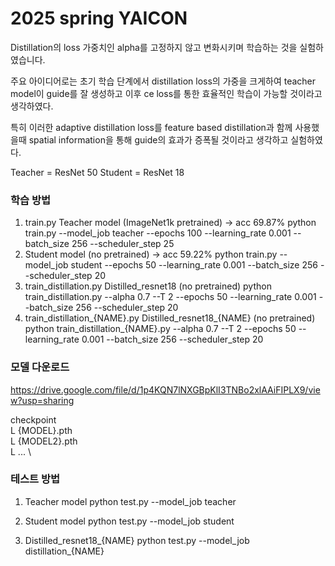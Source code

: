 # 2025 spring YAICON

Distillation의 loss 가중치인 alpha를 고정하지 않고 변화시키며 학습하는 것을 실험하였습니다.

주요 아이디어로는 초기 학습 단계에서 distillation loss의 가중을 크게하여 teacher model이 guide를 잘 생성하고 이후 ce loss를 통한 효율적인 학습이 가능할 것이라고 생각하였다.

특히 이러한 adaptive distillation loss를 feature based distillation과 함께 사용했을때 spatial information을 통해 guide의 효과가 증폭될 것이라고 생각하고 실험하였다.


Teacher = ResNet 50
Student = ResNet 18

### 학습 방법
1. train.py Teacher model (ImageNet1k pretrained) -> acc 69.87%
   python train.py --model_job teacher --epochs 100 --learning_rate 0.001 --batch_size 256 --scheduler_step 25
2. Student model (no pretrained) -> acc 59.22%
   python train.py --model_job student --epochs 50 --learning_rate 0.001 --batch_size 256 --scheduler_step 20
3. train_distillation.py Distilled_resnet18 (no pretrained)
   python train_distillation.py --alpha 0.7 --T 2 --epochs 50 --learning_rate 0.001 --batch_size 256 --scheduler_step 20
4. train_distillation_{NAME}.py Distilled_resnet18_{NAME} (no pretrained)
   python train_distillation_{NAME}.py --alpha 0.7 --T 2 --epochs 50 --learning_rate 0.001 --batch_size 256 --scheduler_step 20

### 모델 다운로드
https://drive.google.com/file/d/1p4KQN7lNXGBpKlI3TNBo2xlAAiFIPLX9/view?usp=sharing

checkpoint \
 L {MODEL}.pth \
 L {MODEL2}.pth \
 L ... \

### 테스트 방법
1. Teacher model
   python test.py --model_job teacher

2. Student model 
   python test.py --model_job student

3. Distilled_resnet18_{NAME}
   python test.py --model_job distillation_{NAME}

